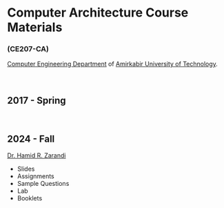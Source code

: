 # Computer Architecture Course Materials
### (CE207-CA) 
[Computer Engineering Department](https://ceit.aut.ac.ir/) of [Amirkabir University of Technology](https://aut.ac.ir/).<br><br><br>

## 2017 - Spring

<br>

## 2024 - Fall

[Dr. Hamid R. Zarandi](https://aut.ac.ir/cv/2188/Hamid%20Reza%20Zarandi)<br>

+ Slides
+ Assignments
+ Sample Questions
+ Lab
+ Booklets